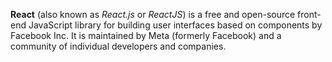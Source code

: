 <p><strong>React</strong> (also known as <em>React.js</em> or <em>ReactJS</em>) is a free and open-source front-end JavaScript library for building user interfaces based on components by Facebook Inc. It is maintained by Meta (formerly Facebook) and a community of individual developers and companies.</p>